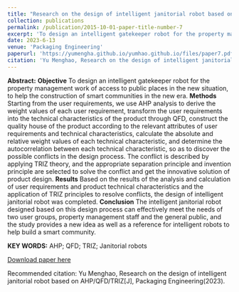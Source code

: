 ```yaml
---
title: "Research on the design of intelligent janitorial robot based on AHP/QFD/TRIZ"
collection: publications
permalink: /publication/2015-10-01-paper-title-number-7
excerpt: 'To design an intelligent gatekeeper robot for the property management work of ac￾cess to public places in the new situation, to help the construction of smart communities in the new era.'
date: 2023-6-13
venue: 'Packaging Engineering'
paperurl: 'https://yumengha.github.io/yumhao.github.io/files/paper7.pdf'
citation: 'Yu Menghao, Research on the design of intelligent janitorial robot based on AHP/QFD/TRIZ[J], Packaging Engineering(2023).'
---
```

**Abstract:** **Objective** To design an intelligent gatekeeper robot for the property management work of access to public places in the new situation, to help the construction of smart communities in the new era.
**Methods** Starting from the user requirements, we use AHP analysis to derive the weight values of each 
user requirement, transform the user requirements into the technical characteristics of the product through 
QFD, construct the quality house of the product according to the relevant attributes of user requirements 
and technical characteristics, calculate the absolute and relative weight values of each technical characteristic, and determine the autocorrelation between each technical characteristic, so as to discover the 
possible conflicts in the design process. The conflict is described by applying TRIZ theory, and the appropriate separation principle and invention principle are selected to solve the conflict and get the innovative solution of product design. **Results** Based on the results of the analysis and calculation of user requirements and product technical characteristics and the application of TRIZ principles to resolve conflicts, the design of intelligent janitorial robot was completed. **Conclusion** The intelligent janitorial robot 
designed based on this design process can effectively meet the needs of two user groups, property management staff and the general public, and the study provides a new idea as well as a reference for intelligent robots to help build a smart community.

**KEY WORDS:** AHP; QFD; TRIZ; Janitorial robots


[Download paper here](https://yumengha.github.io/yumhao.github.io/files/paper7.pdf)

Recommended citation: Yu Menghao, Research on the design of intelligent janitorial robot based on AHP/QFD/TRIZ[J], Packaging Engineering(2023).
